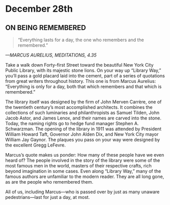 # December 28th
## ON BEING REMEMBERED

> “Everything lasts for a day, the one who remembers and the remembered.”

*—MARCUS AURELIUS, MEDITATIONS, 4.35*

Take a walk down Forty-first Street toward the beautiful New York City Public Library, with its majestic stone lions. On your way up “Library Way,” you’ll pass a gold placard laid into the cement, part of a series of quotations from great writers throughout history. This one is from Marcus Aurelius: “Everything is only for a day, both that which remembers and that which is remembered.”

The library itself was designed by the firm of John Merven Carrère, one of the twentieth century’s most accomplished architects. It combines the collections of such luminaries and philanthropists as Samuel Tilden, John Jacob Astor, and James Lenox, and their names are carved into the stone. Today, the naming rights go to hedge fund manager Stephen A. Schwarzman. The opening of the library in 1911 was attended by President William Howard Taft, Governor John Alden Dix, and New York City mayor William Jay Gaynor. The plaques you pass on your way were designed by the excellent Gregg LeFevre.

Marcus’s quote makes us ponder: How many of these people have we even heard of? The people involved in the story of the library were some of the most famous men in the world, masters of their respective crafts, rich beyond imagination in some cases. Even along “Library Way,” many of the famous authors are unfamiliar to the modern reader. They are all long gone, as are the people who remembered them.

All of us, including Marcus—who is passed over by just as many unaware pedestrians—last for just a day, at most.

